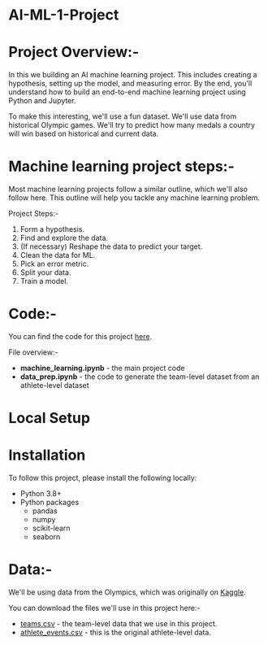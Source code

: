 # AI-ML-1-Project

# Project Overview:-

In this we building an AI machine learning project. This includes creating a hypothesis, setting up the model, and measuring error. By the end, you'll understand how to build an end-to-end machine learning project using Python and Jupyter.

To make this interesting, we'll use a fun dataset. We'll use data from historical Olympic games. We'll try to predict how many medals a country will win based on historical and current data.

# Machine learning project steps:-

Most machine learning projects follow a similar outline, which we'll also follow here. This outline will help you tackle any machine learning problem.

Project Steps:-

1. Form a hypothesis.
2. Find and explore the data.
3. (If necessary) Reshape the data to predict your target.
4. Clean the data for ML.
5. Pick an error metric.
6. Split your data.
7. Train a model.
   
# Code:-

You can find the code for this project [here](https://github.com/uddipbisht/AI-ML-1-Project/tree/main).

File overview:-

  - **machine_learning.ipynb** - the main project code
  - **data_prep.ipynb** - the code to generate the team-level dataset from an athlete-level dataset

# Local Setup
# Installation
	
To follow this project, please install the following locally:

 - Python 3.8+
 - Python packages
   - pandas
   - numpy
   - scikit-learn
   - seaborn

# Data:-

We'll be using data from the Olympics, which was originally on [Kaggle](https://www.kaggle.com/datasets/heesoo37/120-years-of-olympic-history-athletes-and-results).

 You can download the files we'll use in this project here:-

 - [teams.csv](https://github.com/uddipbisht/AI-ML-1-Project/blob/main/teams.csv) - the team-level data that we use in this project.
 - [athlete_events.csv](https://raw.githubusercontent.com/uddipbisht/AI-ML-1-Project/refs/heads/main/athlete_events.csv) - this is the original athlete-level data.
